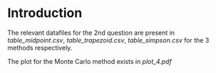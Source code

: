 # Introduction

The relevant datafiles for the 2nd question are present in _table_midpoint.csv_, _table_trapezoid.csv_, _table_simpson.csv_ for the 3 methods respectively.

The plot for the Monte Carlo method exists in _plot_4.pdf_
